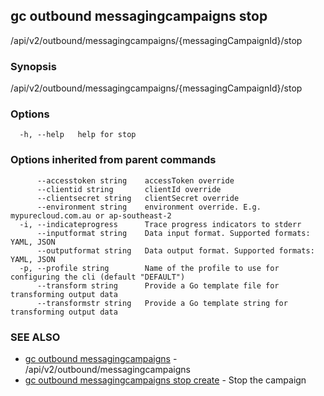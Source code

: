 ## gc outbound messagingcampaigns stop

/api/v2/outbound/messagingcampaigns/{messagingCampaignId}/stop

### Synopsis

/api/v2/outbound/messagingcampaigns/{messagingCampaignId}/stop

### Options

```
  -h, --help   help for stop
```

### Options inherited from parent commands

```
      --accesstoken string    accessToken override
      --clientid string       clientId override
      --clientsecret string   clientSecret override
      --environment string    environment override. E.g. mypurecloud.com.au or ap-southeast-2
  -i, --indicateprogress      Trace progress indicators to stderr
      --inputformat string    Data input format. Supported formats: YAML, JSON
      --outputformat string   Data output format. Supported formats: YAML, JSON
  -p, --profile string        Name of the profile to use for configuring the cli (default "DEFAULT")
      --transform string      Provide a Go template file for transforming output data
      --transformstr string   Provide a Go template string for transforming output data
```

### SEE ALSO

* [gc outbound messagingcampaigns](gc_outbound_messagingcampaigns.html)	 - /api/v2/outbound/messagingcampaigns
* [gc outbound messagingcampaigns stop create](gc_outbound_messagingcampaigns_stop_create.html)	 - Stop the campaign


